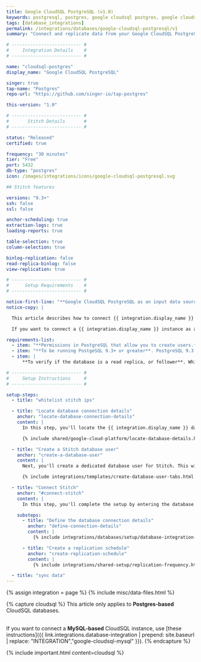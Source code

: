 ```yaml
---
title: Google CloudSQL PostgreSQL (v1.0)
keywords: postgresql, postgres, google cloudsql postgres, google cloudsql postgresql, database integration, etl postgres, etl cloudsql, cloudsql etl, postgres etl, postgresql etl, etl
tags: [database_integrations]
permalink: /integrations/databases/google-cloudsql-postgresql/v1
summary: "Connect and replicate data from your Google CloudSQL PostgreSQL database using Stitch's Google CloudSQL PostgreSQL integration."

# -------------------------- #
#     Integration Details    #
# -------------------------- #

name: "cloudsql-postgres"
display_name: "Google CloudSQL PostgreSQL"

singer: true
tap-name: "Postgres"
repo-url: "https://github.com/singer-io/tap-postgres"

this-version: "1.0"

# -------------------------- #
#       Stitch Details       #
# -------------------------- #

status: "Released"
certified: true

frequency: "30 minutes"
tier: "Free"
port: 5432
db-type: "postgres"
icon: /images/integrations/icons/google-cloudsql-postgresql.svg

## Stitch features

versions: "9.3+"
ssh: false
ssl: false

anchor-scheduling: true
extraction-logs: true
loading-reports: true

table-selection: true
column-selection: true

binlog-replication: false
read-replica-binlog: false
view-replication: true

# -------------------------- #
#      Setup Requirements    #
# -------------------------- #

notice-first-line: "**Google CloudSQL PostgreSQL as an input data source**"
notice-copy: |

  This article describes how to connect {{ integration.display_name }} **as an input data source.**

  If you want to connect a {{ integration.display_name }} instance as a **destination**, refer to the [Connecting a Self-Hosted {{ integration.display_name }} Destination guide]({{ link.destinations.setup.cloudsql-postgres | prepend: site.baseurl }}).

requirements-list:
  - item: "**Permissions in PostgreSQL that allow you to create users.** This is required to create a database user for Stitch."
  - item: "**To be running PostgeSQL 9.3+ or greater**. PostgreSQL 9.3.x is the minimum version Stitch supports for PostgreSQL integrations."
  - item: |
      **To verify if the database is a read replica, or follower**. While we always recommend connecting a replica over a production database, this also means you may need to verify some of its settings - specifically the `max_standby_streaming_delay` and `max_standby_archive_delay` settings - before connecting it to Stitch. We recommend setting these parameters to 8-12 hours for an initial replication job, and then decreasing them afterwards.

# -------------------------- #
#     Setup Instructions     #
# -------------------------- #

setup-steps:
  - title: "whitelist stitch ips"

  - title: "Locate database connection details"
    anchor: "locate-database-connection-details"
    content: |
      In this step, you'll locate the {{ integration.display_name }} database's IP address in the Google Cloud Platform console. This will be used to complete the setup in Stitch.

      {% include shared/google-cloud-platform/locate-database-details.html %}

  - title: "Create a Stitch database user"
    anchor: "create-a-database-user"
    content: |
      Next, you'll create a dedicated database user for Stitch. This will ensure Stitch is visible in any logs or audits, and allow you to maintain your privilege hierarchy.

      {% include integrations/templates/create-database-user-tabs.html %}

  - title: "Connect Stitch"
    anchor: "#connect-stitch"
    content: |
      In this step, you'll complete the setup by entering the database's connection details and defining replication settings in Stitch.

    substeps:
      - title: "Define the database connection details"
        anchor: "define-connection-details"
        content: |
          {% include integrations/databases/setup/database-integration-settings.html %}

      - title: "Create a replication schedule"
        anchor: "create-replication-schedule"
        content: |
          {% include integrations/shared-setup/replication-frequency.html %}

  - title: "sync data"
---
```

{% assign integration = page %}
{% include misc/data-files.html %}


{% capture cloudsql %}
This article only applies to **Postgres-based** CloudSQL databases.<br><br>

If you want to connect a **MySQL-based** CloudSQL instance, use [these instructions]({{ link.integrations.database-integration | prepend: site.baseurl | replace: "INTEGRATION","google-cloudsql-mysql" }}).
{% endcapture %}

{% include important.html content=cloudsql %}